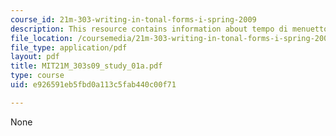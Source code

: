 ```yaml
---
course_id: 21m-303-writing-in-tonal-forms-i-spring-2009
description: This resource contains information about tempo di menuetto.
file_location: /coursemedia/21m-303-writing-in-tonal-forms-i-spring-2009/e926591eb5fbd0a113c5fab440c00f71_MIT21M_303s09_study_01a.pdf
file_type: application/pdf
layout: pdf
title: MIT21M_303s09_study_01a.pdf
type: course
uid: e926591eb5fbd0a113c5fab440c00f71

---
```

None